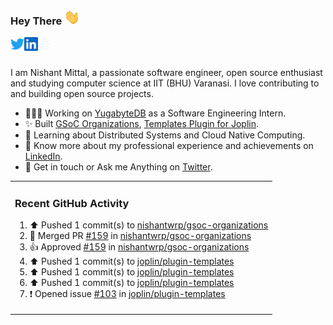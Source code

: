 ### Hey There <img src="./assets/wave.gif" width="25px">
<a href="http://urls.nishantwrp.com/github-to-twitter" target="_blank">
  <img align="left" alt="Nishant's Twitter" width="22px" src="./assets/twitter.svg" />
</a>
<a href="http://urls.nishantwrp.com/github-to-linkedin" target="_blank">
  <img align="left" alt="Nishant's LinkedIn" width="22px" src="./assets/linkedin.svg" />
</a>
<a href="http://urls.nishantwrp.com/github-to-site" target="_blank">
  <img align="left" alt="Nishant's Site" width="22px" src="./assets/globe.svg" />
</a>
<br /><br />

I am Nishant Mittal, a passionate software engineer, open source enthusiast and studying computer science at IIT (BHU) Varanasi. I love contributing to and building open source projects.

- 👨🏽‍💻 Working on [YugabyteDB](https://www.github.com/yugabyte) as a Software Engineering Intern.
- ✨ Built [GSoC Organizations](https://www.gsocorganizations.dev/), [Templates Plugin for Joplin](https://github.com/joplin/plugin-templates).
- 🌱 Learning about Distributed Systems and Cloud Native Computing.
- 🚀 Know more about my professional experience and achievements on [LinkedIn](http://urls.nishantwrp.com/github-to-linkedin).
- 💬 Get in touch or Ask me Anything on [Twitter](http://urls.nishantwrp.com/github-to-twitter).

<table><tr>
  
<td valign="top" width="100%">

### Recent GitHub Activity
<!--RECENT_ACTIVITY:start-->
1. ⬆️ Pushed 1 commit(s) to [nishantwrp/gsoc-organizations](https://github.com/nishantwrp/gsoc-organizations)<br>
2. 🎉 Merged PR [#159](https://github.com/nishantwrp/gsoc-organizations/pull/159) in [nishantwrp/gsoc-organizations](https://github.com/nishantwrp/gsoc-organizations)<br>
3. 👍 Approved [#159](https://github.com/nishantwrp/gsoc-organizations/pull/159#pullrequestreview-2635682845) in [nishantwrp/gsoc-organizations](https://github.com/nishantwrp/gsoc-organizations)<br>
4. ⬆️ Pushed 1 commit(s) to [joplin/plugin-templates](https://github.com/joplin/plugin-templates)<br>
5. ⬆️ Pushed 1 commit(s) to [joplin/plugin-templates](https://github.com/joplin/plugin-templates)<br>
6. ⬆️ Pushed 1 commit(s) to [joplin/plugin-templates](https://github.com/joplin/plugin-templates)<br>
7. ❗️ Opened issue [#103](https://github.com/joplin/plugin-templates/issues/103) in [joplin/plugin-templates](https://github.com/joplin/plugin-templates)<br>
<!--RECENT_ACTIVITY:end-->

</td>
</tr></table>
